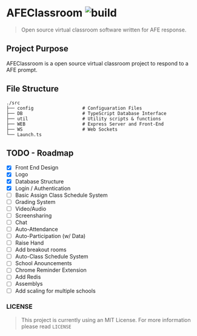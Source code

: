 # AFEClassroom ![build](https://img.shields.io/badge/build-passing-brightgreen.svg?style=flat)
> Open source virtual classroom software written for AFE response.

## Project Purpose
AFEClassroom is a open source virtual classroom project to respond to a AFE prompt.

## File Structure
    ./src
    ├── config                  # Configuaration Files
    ├── DB                      # TypeScript Database Interface
    ├── util                    # Utility scripts & functions
    ├── WEB                     # Express Server and Front-End
    ├── WS                      # Web Sockets
    └── Launch.ts

## TODO - Roadmap
- [x] Front End Design
- [x] Logo
- [x] Database Structure
- [x] Login / Authentication
- [ ] Basic Assign Class Schedule System
- [ ] Grading System
- [ ] Video/Audio
- [ ] Screensharing
- [ ] Chat
- [ ] Auto-Attendance  
- [ ] Auto-Participation (w/ Data)
- [ ] Raise Hand
- [ ] Add breakout rooms
- [ ] Auto-Class Schedule System
- [ ] School Anouncements 
- [ ] Chrome Reminder Extension
- [ ] Add Redis
- [ ] Assemblys
- [ ] Add scaling for multiple schools

### LICENSE
> This project is currently using an MIT License. For more information please read `LICENSE`